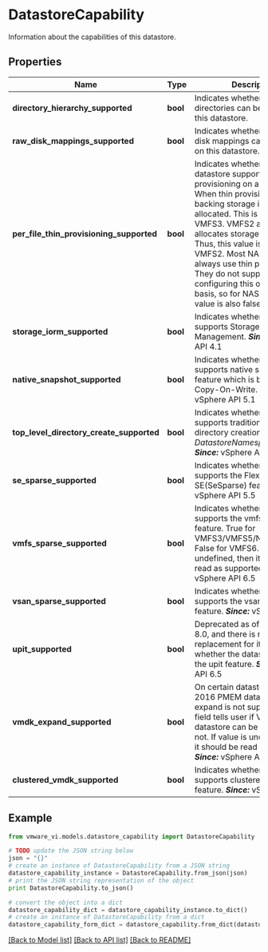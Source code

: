 # DatastoreCapability

Information about the capabilities of this datastore. 

## Properties
Name | Type | Description | Notes
------------ | ------------- | ------------- | -------------
**directory_hierarchy_supported** | **bool** | Indicates whether or not directories can be created on this datastore.  | 
**raw_disk_mappings_supported** | **bool** | Indicates whether or not raw disk mappings can be created on this datastore.  | 
**per_file_thin_provisioning_supported** | **bool** | Indicates whether or not the datastore supports thin provisioning on a per file basis.  When thin provisioning is used, backing storage is lazily allocated.  This is supported by VMFS3. VMFS2 always allocates storage eagerly. Thus, this value is false for VMFS2. Most NAS systems always use thin provisioning. They do not support configuring this on a per file basis, so for NAS systems this value is also false.  | 
**storage_iorm_supported** | **bool** | Indicates whether the datastore supports Storage I/O Resource Management.  ***Since:*** vSphere API 4.1  | 
**native_snapshot_supported** | **bool** | Indicates whether the datastore supports native snapshot feature which is based on Copy-On-Write.  ***Since:*** vSphere API 5.1  | 
**top_level_directory_create_supported** | **bool** | Indicates whether the datastore supports traditional top-level directory creation.  See also *DatastoreNamespaceManager*.  ***Since:*** vSphere API 5.5  | [optional] 
**se_sparse_supported** | **bool** | Indicates whether the datastore supports the Flex-SE(SeSparse) feature.  ***Since:*** vSphere API 5.5  | [optional] 
**vmfs_sparse_supported** | **bool** | Indicates whether the datastore supports the vmfsSparse feature.  True for VMFS3/VMFS5/NFS/NFS41, False for VMFS6. If value is undefined, then it should be read as supported.  ***Since:*** vSphere API 6.5  | [optional] 
**vsan_sparse_supported** | **bool** | Indicates whether the datastore supports the vsanSparse feature.  ***Since:*** vSphere API 6.5  | [optional] 
**upit_supported** | **bool** | Deprecated as of vSphere API 8.0, and there is no replacement for it.  Indicates whether the datastore supports the upit feature.  ***Since:*** vSphere API 6.5  | [optional] 
**vmdk_expand_supported** | **bool** | On certain datastores (e.g.  2016 PMEM datastore) VMDK expand is not supported. This field tells user if VMDK on this datastore can be expanded or not. If value is undefined, then it should be read as supported.  ***Since:*** vSphere API 6.7  | [optional] 
**clustered_vmdk_supported** | **bool** | Indicates whether the datastore supports clustered VMDK feature.  ***Since:*** vSphere API 7.0  | [optional] 

## Example

```python
from vmware_vi.models.datastore_capability import DatastoreCapability

# TODO update the JSON string below
json = "{}"
# create an instance of DatastoreCapability from a JSON string
datastore_capability_instance = DatastoreCapability.from_json(json)
# print the JSON string representation of the object
print DatastoreCapability.to_json()

# convert the object into a dict
datastore_capability_dict = datastore_capability_instance.to_dict()
# create an instance of DatastoreCapability from a dict
datastore_capability_form_dict = datastore_capability.from_dict(datastore_capability_dict)
```
[[Back to Model list]](../README.md#documentation-for-models) [[Back to API list]](../README.md#documentation-for-api-endpoints) [[Back to README]](../README.md)


